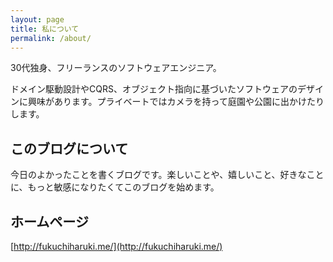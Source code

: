 ```yaml
---
layout: page
title: 私について
permalink: /about/
---
```


30代独身、フリーランスのソフトウェアエンジニア。

ドメイン駆動設計やCQRS、オブジェクト指向に基づいたソフトウェアのデザインに興味があります。プライベートではカメラを持って庭園や公園に出かけたりします。

このブログについて
----

今日のよかったことを書くブログです。楽しいことや、嬉しいこと、好きなことに、もっと敏感になりたくてこのブログを始めます。

ホームページ
----

[http://fukuchiharuki.me/](http://fukuchiharuki.me/)

<!---
プロフィール
経歴
肩書
幼少期のこと
学生時代のこと
大人になってからのこと
なんで今この仕事をしているのか
メディア掲載実績
プライベートなこと
-->

